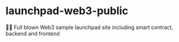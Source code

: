 # launchpad-web3-public
👨‍🚀 Full blown Web3 sample launchpad site including smart contract, backend and frontend
